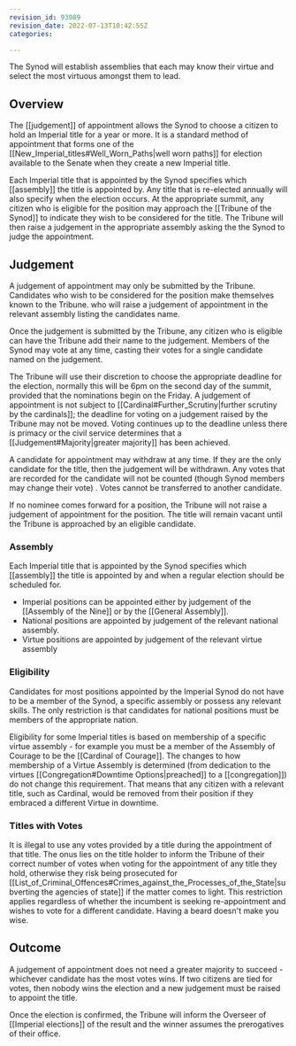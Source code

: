 ```yaml
---
revision_id: 93089
revision_date: 2022-07-13T10:42:55Z
categories:

---
```


The Synod will establish assemblies that each may know their virtue and select the most virtuous amongst them to lead.

## Overview
The [[judgement]] of appointment allows the Synod to choose a citizen to hold an Imperial title for a year or more. It is a standard method of appointment that forms one of the [[New_Imperial_titles#Well_Worn_Paths|well worn paths]] for election available to the Senate when they create a new Imperial title.

Each Imperial title that is appointed by the Synod specifies which [[assembly]] the title is appointed by. Any title that is re-elected annually will also specify when the election occurs. At the appropriate summit, any citizen who is eligible for the position may approach the [[Tribune of the Synod]] to indicate they wish to be considered for the title. The Tribune will then raise a judgement in the appropriate assembly asking the the Synod to judge the appointment.

## Judgement
A judgement of appointment may only be submitted by the Tribune. Candidates who wish to be considered for the position make themselves known to the Tribune. who will raise a judgement of appointment in the relevant assembly listing the candidates name. 

Once the judgement is submitted by the Tribune, any citizen who is eligible can have the Tribune add their name to the judgement. Members of the Synod may vote at any time, casting their votes for a single candidate named on the judgement. 

The Tribune will use their discretion to choose the appropriate deadline for the election, normally this will be 6pm on the second day of the summit, provided that the nominations begin on the Friday. A judgement of appointment is not subject to [[Cardinal#Further_Scrutiny|further scrutiny by the cardinals]]; the deadline for voting on a judgement raised by the Tribune may not be moved. Voting continues up to the deadline unless there is primacy or the civil service determines that a [[Judgement#Majority|greater majority]] has been achieved.

A candidate for appointment may withdraw at any time. If they are the only candidate for the title, then the judgement will be withdrawn. Any votes that are recorded for the candidate will not be counted (though Synod members may change their vote) . Votes cannot be transferred to another candidate.

If no nominee comes forward for a position, the Tribune will not raise a judgement of appointment for the position. The title will remain vacant until the Tribune is approached by an eligible candidate.

### Assembly
Each Imperial title that is appointed by the Synod specifies which [[assembly]] the title is appointed by and when a regular election should be scheduled for.

* Imperial positions can be appointed either by judgement of the [[Assembly of the Nine]] or by the [[General Assembly]].
* National positions are appointed by judgement of the relevant national assembly.
* Virtue positions are appointed by judgement of the relevant virtue assembly

### Eligibility
Candidates for most positions appointed by the Imperial Synod do not have to be a member of the Synod, a specific assembly or possess any relevant skills. The only restriction is that candidates for national positions must be members of the appropriate nation.

Eligibility for some Imperial titles is based on membership of a specific virtue assembly - for example you must be a member of the Assembly of Courage to be the [[Cardinal of Courage]]. The changes to how membership of a Virtue Assembly is determined (from dedication to the virtues [[Congregation#Downtime Options|preached]] to a [[congregation]]) do not change this requirement. That means that any citizen with a relevant title, such as Cardinal, would be removed from their position if they embraced a different Virtue in downtime.

### Titles with Votes
It is illegal to use any votes provided by a title during the appointment of that title. The onus lies on the title holder to inform the Tribune of their correct number of votes when voting for the appointment of any title they hold, otherwise they risk being prosecuted for [[List_of_Criminal_Offences#Crimes_against_the_Processes_of_the_State|subverting the agencies of state]] if the matter comes to light. This restriction applies regardless of whether the incumbent is seeking re-appointment and wishes to vote for a different candidate.
Having a beard doesn't make you wise.

## Outcome
A judgement of appointment does not need a greater majority to succeed - whichever candidate has the most votes wins. If two citizens are tied for votes, then nobody wins the election and a new judgement must be raised to appoint the title.

Once the election is confirmed, the Tribune will inform the Overseer of [[Imperial elections]] of the result and the winner assumes the prerogatives of their office.


